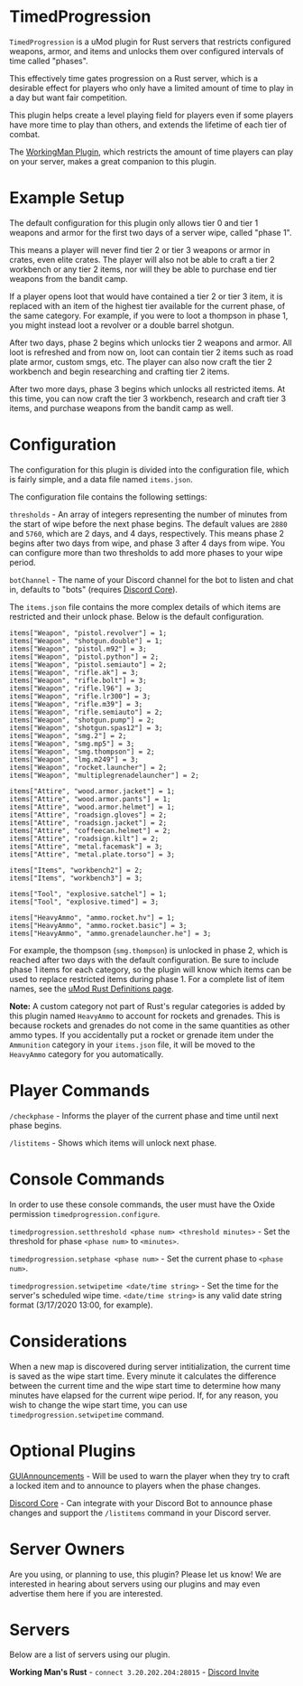 # TimedProgression

`TimedProgression` is a uMod plugin for Rust servers that restricts configured weapons, armor, and items and unlocks them over configured intervals of time called "phases". 

This effectively time gates progression on a Rust server, which is a desirable effect for players who only have a limited amount of time to play in a day but want fair competition. 

This plugin helps create a level playing field for players even if some players have more time to play than others, and extends the lifetime of each tier of combat. 

The [WorkingMan Plugin](https://github.com/pilate/WorkingMan), which restricts the amount of time players can play on your server, makes a great companion to this plugin.


# Example Setup

The default configuration for this plugin only allows tier 0 and tier 1 weapons and armor for the first two days of a server wipe, called "phase 1". 

This means a player will never find tier 2 or tier 3 weapons or armor in crates, even elite crates. The player will also not be able to craft a tier 2 workbench or any tier 2 items, nor will they be able to purchase end tier weapons from the bandit camp.

If a player opens loot that would have contained a tier 2 or tier 3 item, it is replaced with an item of the highest tier available for the current phase, of the same category. For example, if you were to loot a thompson in phase 1, you might instead loot a revolver or a double barrel shotgun.

After two days, phase 2 begins which unlocks tier 2 weapons and armor. All loot is refreshed and from now on, loot can contain tier 2 items such as road plate armor, custom smgs, etc. The player can also now craft the tier 2 workbench and begin researching and crafting tier 2 items.

After two more days, phase 3 begins which unlocks all restricted items. At this time, you can now craft the tier 3 workbench, research and craft tier 3 items, and purchase weapons from the bandit camp as well.

# Configuration

The configuration for this plugin is divided into the configuration file, which is fairly simple, and a data file named `items.json`.

The configuration file contains the following settings:

`thresholds` - An array of integers representing the number of minutes from the start of wipe before the next phase begins. The default values are `2880` and `5760`, which are 2 days, and 4 days, respectively. This means phase 2 begins after two days from wipe, and phase 3 after 4 days from wipe. You can configure more than two thresholds to add more phases to your wipe period.

`botChannel` - The name of your Discord channel for the bot to listen and chat in, defaults to "bots" (requires [Discord Core](https://umod.org/plugins/discord-core)).

The `items.json` file contains the more complex details of which items are restricted and their unlock phase. Below is the default configuration.
```
items["Weapon", "pistol.revolver"] = 1;
items["Weapon", "shotgun.double"] = 1;
items["Weapon", "pistol.m92"] = 3;
items["Weapon", "pistol.python"] = 2;
items["Weapon", "pistol.semiauto"] = 2;
items["Weapon", "rifle.ak"] = 3;
items["Weapon", "rifle.bolt"] = 3;
items["Weapon", "rifle.l96"] = 3;
items["Weapon", "rifle.lr300"] = 3;
items["Weapon", "rifle.m39"] = 3;
items["Weapon", "rifle.semiauto"] = 2;
items["Weapon", "shotgun.pump"] = 2;
items["Weapon", "shotgun.spas12"] = 3;
items["Weapon", "smg.2"] = 2;
items["Weapon", "smg.mp5"] = 3;
items["Weapon", "smg.thompson"] = 2;
items["Weapon", "lmg.m249"] = 3;
items["Weapon", "rocket.launcher"] = 2;
items["Weapon", "multiplegrenadelauncher"] = 2;

items["Attire", "wood.armor.jacket"] = 1;
items["Attire", "wood.armor.pants"] = 1;
items["Attire", "wood.armor.helmet"] = 1;
items["Attire", "roadsign.gloves"] = 2;
items["Attire", "roadsign.jacket"] = 2;
items["Attire", "coffeecan.helmet"] = 2;
items["Attire", "roadsign.kilt"] = 2;
items["Attire", "metal.facemask"] = 3;
items["Attire", "metal.plate.torso"] = 3;

items["Items", "workbench2"] = 2;
items["Items", "workbench3"] = 3;

items["Tool", "explosive.satchel"] = 1;
items["Tool", "explosive.timed"] = 3;

items["HeavyAmmo", "ammo.rocket.hv"] = 1;
items["HeavyAmmo", "ammo.rocket.basic"] = 3;
items["HeavyAmmo", "ammo.grenadelauncher.he"] = 3;
```

For example, the thompson (`smg.thompson`) is unlocked in phase 2, which is reached after two days with the default configuration. Be sure to include phase 1 items for each category, so the plugin will know which items can be used to replace restricted items during phase 1. For a complete list of item names, see the [uMod Rust Definitions page](https://umod.org/documentation/games/rust/definitions).

**Note:** A custom category not part of Rust's regular categories is added by this plugin named `HeavyAmmo` to account for rockets and grenades. This is because rockets and grenades do not come in the same quantities as other ammo types. If you accidentally put a rocket or grenade item under the `Ammunition` category in your `items.json` file, it will be moved to the `HeavyAmmo` category for you automatically.

# Player Commands

`/checkphase` - Informs the player of the current phase and time until next phase begins.

`/listitems` - Shows which items will unlock next phase.

# Console Commands

In order to use these console commands, the user must have the Oxide permission `timedprogression.configure`.

`timedprogression.setthreshold <phase num> <threshold minutes>` - Set the threshold for phase `<phase num>` to `<minutes>`.

`timedprogression.setphase <phase num>` - Set the current phase to `<phase num>`.

`timedprogression.setwipetime <date/time string>` - Set the time for the server's scheduled wipe time. `<date/time string>` is any valid date string format (3/17/2020 13:00, for example).


# Considerations

When a new map is discovered during server intitialization, the current time is saved as the wipe start time. Every minute it calculates the difference between the current time and the wipe start time to determine how many minutes have elapsed for the current wipe period. If, for any reason, you wish to change the wipe start time, you can use `timedprogression.setwipetime` command.

# Optional Plugins
[GUIAnnouncements](https://umod.org/plugins/gui-announcements) - Will be used to warn the player when they try to craft a locked item and to announce to players when the phase changes.

[Discord Core](https://umod.org/plugins/discord-core) - Can integrate with your Discord Bot to announce phase changes and support the `/listitems` command in your Discord server.

# Server Owners

Are you using, or planning to use, this plugin? Please let us know! We are interested in hearing about servers using our plugins and may even advertise them here if you are interested.

# Servers 

Below are a list of servers using our plugin.

**Working Man's Rust** - `connect 3.20.202.204:28015` - [Discord Invite](http://d.pilate.io/)
